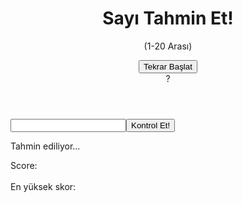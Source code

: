 <!DOCTYPE html>
<html lang="en">
<head>
  <meta charset="UTF-8">
  <meta http-equiv="X-UA-Compatible" content="IE=edge">
  <meta name="viewport" content="width=device-width, initial-scale=1.0">
  <title>Document</title>
  <link rel="stylesheet" href="stlye.css">
</head>
<body>
  <header>
<h1>Sayı Tahmin Et!</h1>
<p class="between">(1-20 Arası)</p>
<a href="http://127.0.0.1:5500/deneme.html"><button class="btn again">Tekrar Başlat</button></a>
<div class="number">?</div>
  </header>
<main>
  <section class="left">
    <input class="guess" type="number"><button class="btn check">Kontrol Et!</button>
  </section>
  <section class="right">
    <p class="message">Tahmin ediliyor...</p>
    <tr style="float: none;">
   Score:<p class="label" style="display: inline">   </p>
   </tr>
   <br>
   <br>
  <tr style="float: none;"> En yüksek skor:  <p class="label-2" style="display: inline"></p>
  </tr>
  </section>
</main>
  <script src="app.js"></script>
</body>
</html>
